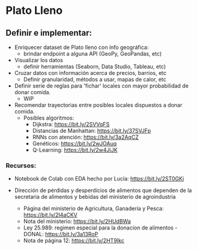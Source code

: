# Plato Lleno

## Definir e implementar:

* Enriquecer dataset de Plato lleno con info geográfica:
	* brindar endpoint a alguna API (GeoPy, GeoPandas, etc)
* Visualizar los datos
	* definir herramientas (Seaborn, Data Studio, Tableau, etc)
* Cruzar datos con información acerca de precios, barrios, etc
	* Definir granularidad, métodos a usar, mapas de calor, etc
* Definir serie de reglas para 'fichar' locales con mayor probabilidad de donar comida.
	* WIP
* Recomendar trayectorias entre posibles locales dispuestos a donar comida.
	* Posibles algoritmos: 
		* Dijkstra: https://bit.ly/2SVVqFS
		* Distancias de Manhattan: https://bit.ly/37SVJFp
		* RNNs con atención: https://bit.ly/3a2AqCZ
		* Genéticos: https://bit.ly/2wJOAuq
		* Q-Learning: https://bit.ly/2w4JiJK
	
### Recursos: 

* Notebook de Colab con EDA hecho por Lucía: https://bit.ly/2ST0GKi

* Dirección de pérdidas y desperdicios de alimentos que dependen de la secretaria de alimentos y bebidas del ministerio de agroindustria 
	* Página del ministerio de Agricultura, Ganadería y Pesca: https://bit.ly/2I4aCKV
	* Nota del ministerio: https://bit.ly/2HUdBWa
	* Ley 25.989: regimen especial para la donacion de alimentos - DONAL: https://bit.ly/3a13RoP
	* Nota de página 12: https://bit.ly/2HT9Ikc
